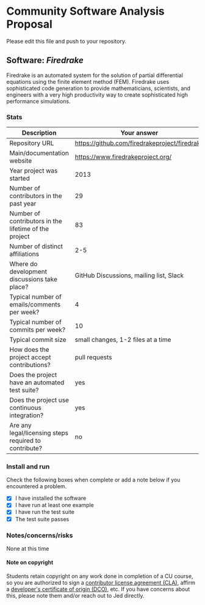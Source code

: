 # Community Software Analysis Proposal
Please edit this file and push to your repository.

## Software: *Firedrake*

Firedrake is an automated system for the solution of partial differential equations using the finite element method (FEM). Firedrake uses sophisticated code generation to provide mathematicians, scientists, and engineers with a very high productivity way to create sophisticated high performance simulations. 

### Stats

| Description | Your answer |
|---------|-----------|
| Repository URL |  https://github.com/firedrakeproject/firedrake  |
| Main/documentation website |  https://www.firedrakeproject.org/  |
| Year project was started |  2013 |
| Number of contributors in the past year | 29 |
| Number of contributors in the lifetime of the project | 83  |
| Number of distinct affiliations | 2-5 |
| Where do development discussions take place? | GitHub Discussions, mailing list, Slack  |
| Typical number of emails/comments per week? | 4  |
| Typical number of commits per week? | 10 |
| Typical commit size | small changes, 1-2 files at a time |
| How does the project accept contributions? | pull requests   |
| Does the project have an automated test suite? | yes |
| Does the project use continuous integration? | yes |
| Are any legal/licensing steps required to contribute? | no |

### Install and run

Check the following boxes when complete or add a note below if you
encountered a problem.

- [X] I have installed the software
- [X] I have run at least one example
- [X] I have run the test suite
- [X] The test suite passes

### Notes/concerns/risks

None at this time

#### Note on copyright
Students retain copyright on any work done in completion of a CU
course, so you are authorized to sign a [contributor license
agreement (CLA)](https://en.wikipedia.org/wiki/Contributor_License_Agreement),
affirm a [developer's certificate of
origin (DCO)](https://en.wikipedia.org/wiki/Developer_Certificate_of_Origin),
etc.  If you have concerns about this, please note them and/or reach
out to Jed directly.
